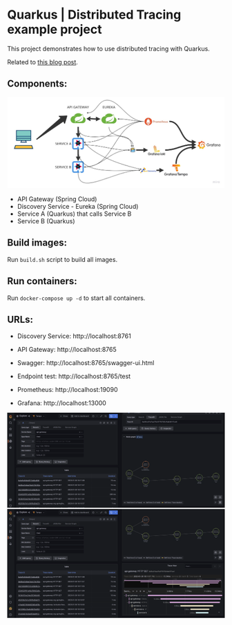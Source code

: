 # Quarkus | Distributed Tracing example project

This project demonstrates how to use distributed tracing with Quarkus.

Related to [this blog post](https://kambei.dev/blog/it/2023-01-30-this-is-quarkus/).

## Components:

![Stack](images/stack.jpg)

- API Gateway (Spring Cloud)
- Discovery Service - Eureka (Spring Cloud)
- Service A (Quarkus) that calls Service B
- Service B (Quarkus)

## Build images:

Run `build.sh` script to build all images.

## Run containers:

Run `docker-compose up -d` to start all containers.

## URLs:

- Discovery Service: http://localhost:8761
- API Gateway: http://localhost:8765
- Swagger: http://localhost:8765/swagger-ui.html


- Endpoint test: http://localhost:8765/test


- Prometheus: http://localhost:19090
- Grafana: http://localhost:13000

![Tempo Node Graph](images/Schermata%20del%202023-01-30%2018-14-05.png)
![Tempo Traces](images/Schermata%20del%202023-01-30%2018-14-15.png)